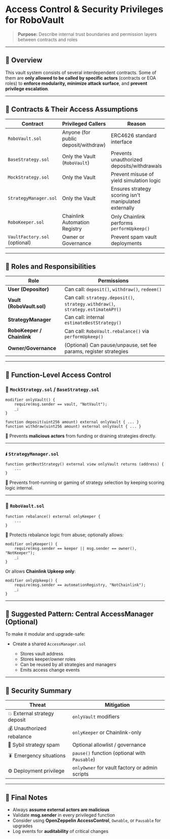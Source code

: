 # Access Control & Security Privileges for RoboVault

> **Purpose:** Describe internal trust boundaries and permission layers between contracts and roles

---

## 🔐 Overview

This vault system consists of several interdependent contracts. Some of them are **only allowed to be called by specific actors** (contracts or EOA roles) to **enforce modularity, minimize attack surface**, and **prevent privilege escalation**.

---

## 🧱 Contracts & Their Access Assumptions

| Contract                      | Privileged Callers                   | Reason                                                |
| ----------------------------- | ------------------------------------ | ----------------------------------------------------- |
| `RoboVault.sol`               | Anyone (for public deposit/withdraw) | ERC4626 standard interface                            |
| `BaseStrategy.sol`            | Only the Vault (`RoboVault`)         | Prevents unauthorized deposits/withdrawals            |
| `MockStrategy.sol`            | Only the Vault                       | Prevent misuse of yield simulation logic              |
| `StrategyManager.sol`         | Only the Vault                       | Ensures strategy scoring isn't manipulated externally |
| `RoboKeeper.sol`              | Chainlink Automation Registry        | Only Chainlink performs `performUpkeep()`             |
| `VaultFactory.sol` (optional) | Owner or Governance                  | Prevent spam vault deployments                        |

---

## 👤 Roles and Responsibilities

| Role                       | Permissions                                                                     |
| -------------------------- | ------------------------------------------------------------------------------- |
| **User (Depositor)**       | Can call: `deposit()`, `withdraw()`, `redeem()`                                 |
| **Vault (RoboVault.sol)**  | Can call: `strategy.deposit()`, `strategy.withdraw()`, `strategy.estimateAPY()` |
| **StrategyManager**        | Can call: internal `estimateBestStrategy()`                                     |
| **RoboKeeper / Chainlink** | Can call: `RoboVault.rebalance()` via `performUpkeep()`                         |
| **Owner/Governance**       | (Optional) Can pause/unpause, set fee params, register strategies               |

---

## 🔐 Function-Level Access Control

### 🧹 `MockStrategy.sol` / `BaseStrategy.sol`

```solidity
modifier onlyVault() {
    require(msg.sender == vault, "NotVault");
    _;
}

function deposit(uint256 amount) external onlyVault { ... }
function withdraw(uint256 amount) external onlyVault { ... }
```

📅 Prevents **malicious actors** from funding or draining strategies directly.

---

### 🖠️ `StrategyManager.sol`

```solidity
function getBestStrategy() external view onlyVault returns (address) {
    ...
}
```

📅 Prevents front-running or gaming of strategy selection by keeping scoring logic internal.

---

### 🔁 `RoboVault.sol`

```solidity
function rebalance() external onlyKeeper {
    ...
}
```

📅 Protects rebalance logic from abuse; optionally allows:

```solidity
modifier onlyKeeper() {
    require(msg.sender == keeper || msg.sender == owner(), "NotKeeper");
    _;
}
```

Or allows **Chainlink Upkeep only**:

```solidity
modifier onlyUpkeep() {
    require(msg.sender == automationRegistry, "NotChainlink");
    _;
}
```

---

## 🧰 Suggested Pattern: Central AccessManager (Optional)

To make it modular and upgrade-safe:

* Create a shared `AccessManager.sol`

  * Stores vault address
  * Stores keeper/owner roles
  * Can be reused by all strategies and managers
  * Emits access change events

---

## 🔐 Security Summary

| Threat                       | Mitigation                                     |
| ---------------------------- | ---------------------------------------------- |
| 💥 External strategy deposit | `onlyVault` modifiers                          |
| 💰 Unauthorized rebalance    | `onlyKeeper` or Chainlink-only                 |
| 🤑 Sybil strategy spam       | Optional allowlist / governance                |
| 🪳 Emergency situations      | `pause()` function (optional with `Pausable`)  |
| ⚙️ Deployment privilege      | `onlyOwner` for vault factory or admin scripts |

---

## 📌 Final Notes

* Always **assume external actors are malicious**
* Validate **msg.sender** in every privileged function
* Consider using **OpenZeppelin AccessControl**, `Ownable`, or `Pausable` for upgrades
* Log events for **auditability** of critical changes
